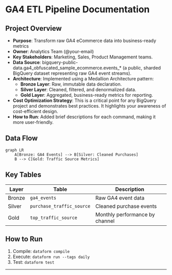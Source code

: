 # GA4 ETL Pipeline Documentation

## **Project Overview**
- **Purpose**: Transform raw GA4 eCommerce data into business-ready metrics
- **Owner**: Analytics Team (@your-email)
- **Key Stakeholders**: Marketing, Sales, Product Management teams.
- **Data Source**: bigquery-public-data.ga4_obfuscated_sample_ecommerce.events_* (a public, sharded BigQuery dataset representing raw GA4 event streams).
- **Architecture**: Implemented using a Medallion Architecture pattern:
    - **Bronze Layer**: Raw, immutable data declaration.
    - **Silver Layer**: Cleaned, filtered, and denormalized data.
    - **Gold Layer**: Aggregated, business-ready metrics for reporting.
- **Cost Optimization Strategy**: This is a critical point for any BigQuery project and demonstrates best practices. It highlights your awareness of cost-efficient design.
- **How to Run**: Added brief descriptions for each command, making it more user-friendly.


## **Data Flow**
```mermaid
graph LR
    A[Bronze: GA4 Events] --> B[Silver: Cleaned Purchases]
    B --> C[Gold: Traffic Source Metrics]
```

## **Key Tables**
| Layer | Table | Description |
|-------|-------|-------------|
| Bronze | `ga4_events` | Raw GA4 event data |
| Silver | `purchase_traffic_source` | Cleaned purchase events |
| Gold | `top_traffic_source` | Monthly performance by channel |

## **How to Run**
1. Compile: `dataform compile`
2. Execute: `dataform run --tags daily`
3. Test: `dataform test`

---
